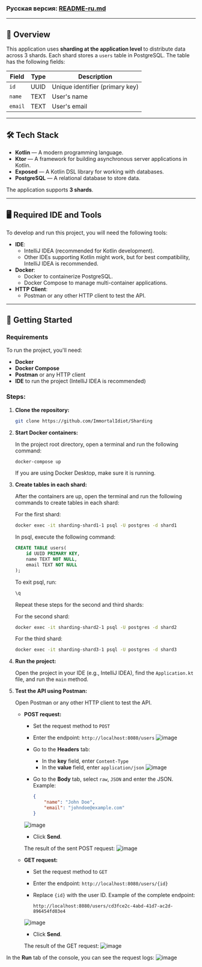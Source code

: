 ### Русская версия: [README-ru.md](https://github.com/ImmortalIdiot/Sharding/blob/master/README-ru.md)

___

## 📝 Overview

This application uses **sharding at the application level** to distribute data across 3 shards. Each shard stores a `users` table in PostgreSQL. The table has the following fields:

| Field   | Type     | Description                               |
|---------|----------|-------------------------------------------|
| `id`    | UUID     | Unique identifier (primary key)          |
| `name`  | TEXT     | User's name              |
| `email` | TEXT     | User's email             |

---

## 🛠️ Tech Stack

- **Kotlin** — A modern programming language.
- **Ktor** — A framework for building asynchronous server applications in Kotlin.
- **Exposed** — A Kotlin DSL library for working with databases.
- **PostgreSQL** — A relational database to store data.

The application supports **3 shards**.

---

## 🖥️ Required IDE and Tools

To develop and run this project, you will need the following tools:

- **IDE**:
  - IntelliJ IDEA (recommended for Kotlin development).
  - Other IDEs supporting Kotlin might work, but for best compatibility, IntelliJ IDEA is recommended.
- **Docker**:
  - Docker to containerize PostgreSQL.
  - Docker Compose to manage multi-container applications.
- **HTTP Client**:
  - Postman or any other HTTP client to test the API.

---

## 🚀 Getting Started

### Requirements

To run the project, you'll need:

- **Docker**
- **Docker Compose**
- **Postman** or any HTTP client
- **IDE** to run the project (IntelliJ IDEA is recommended)

### Steps:

1. **Clone the repository:**

    ```bash
    git clone https://github.com/ImmortalIdiot/Sharding
    ```

2. **Start Docker containers:**

    In the project root directory, open a terminal and run the following command:

    ```bash
    docker-compose up
    ```

    If you are using Docker Desktop, make sure it is running.

3. **Create tables in each shard:**

    After the containers are up, open the terminal and run the following commands to create tables in each shard:

    For the first shard:
    ```bash
    docker exec -it sharding-shard1-1 psql -U postgres -d shard1
    ```

    In psql, execute the following command:

    ```sql
    CREATE TABLE users(
        id UUID PRIMARY KEY,
        name TEXT NOT NULL,
        email TEXT NOT NULL
    );
    ```

    To exit psql, run:

    ```bash
    \q
    ```

    Repeat these steps for the second and third shards:

    For the second shard:
    ```bash
    docker exec -it sharding-shard2-1 psql -U postgres -d shard2
    ```

    For the third shard:
    ```bash
    docker exec -it sharding-shard3-1 psql -U postgres -d shard3
    ```

4. **Run the project:**

    Open the project in your IDE (e.g., IntelliJ IDEA), find the `Application.kt` file, and run the `main` method.

5. **Test the API using Postman:**

    Open Postman or any other HTTP client to test the API.

    - **POST request:**

        - Set the request method to `POST`
        - Enter the endpoint: `http://localhost:8080/users`
        ![image](https://github.com/user-attachments/assets/91803141-9d63-4521-91b3-2c8bdfe816d3)

        - Go to the **Headers** tab:
            - In the **key** field, enter `Content-Type`
            - In the **value** field, enter `application/json`
            ![image](https://github.com/user-attachments/assets/6806a4e6-04ec-4636-9b6e-bc928764a472)

        - Go to the **Body** tab, select `raw`, `JSON` and enter the JSON. Example:

            ```json
            {
                "name": "John Doe",
                "email": "johndoe@example.com"
            }
            ```
        ![image](https://github.com/user-attachments/assets/7a5f0058-116d-4b9c-b69c-3d96c2d866bd)

        - Click **Send**.

      The result of the sent POST request:
      ![image](https://github.com/user-attachments/assets/2f81a798-7883-4920-93d6-b3b2e56c96d1)

    - **GET request:**

        - Set the request method to `GET`
        - Enter the endpoint: `http://localhost:8080/users/{id}`
        - Replace `{id}` with the user ID. Example of the complete endpoint:

            ```
            http://localhost:8080/users/cd3fce2c-4abd-41d7-ac2d-896454fd03e4
            ```
        ![image](https://github.com/user-attachments/assets/b7a80bc8-20aa-495d-91d3-f9430b50fce3)

        - Click **Send**.
     
      The result of the GET request:
      ![image](https://github.com/user-attachments/assets/73f5f3b6-ccb7-4eec-9edf-6e9a3c2aed0d)

In the **Run** tab of the console, you can see the request logs:
![image](https://github.com/user-attachments/assets/b3d14b36-0cdc-4d97-a0f9-537912614714)

